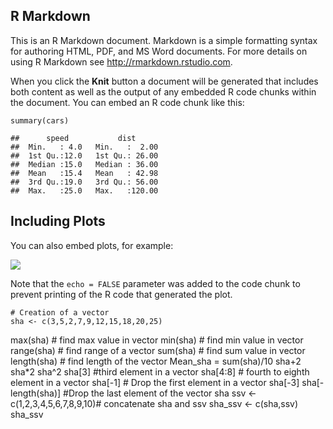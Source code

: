 R Markdown
----------

This is an R Markdown document. Markdown is a simple formatting syntax
for authoring HTML, PDF, and MS Word documents. For more details on
using R Markdown see <http://rmarkdown.rstudio.com>.

When you click the **Knit** button a document will be generated that
includes both content as well as the output of any embedded R code
chunks within the document. You can embed an R code chunk like this:

    summary(cars)

    ##      speed           dist       
    ##  Min.   : 4.0   Min.   :  2.00  
    ##  1st Qu.:12.0   1st Qu.: 26.00  
    ##  Median :15.0   Median : 36.00  
    ##  Mean   :15.4   Mean   : 42.98  
    ##  3rd Qu.:19.0   3rd Qu.: 56.00  
    ##  Max.   :25.0   Max.   :120.00

Including Plots
---------------

You can also embed plots, for example:

![](R_Creation_of_vector_files/figure-markdown_strict/pressure-1.png)

Note that the `echo = FALSE` parameter was added to the code chunk to
prevent printing of the R code that generated the plot.

    # Creation of a vector
    sha <- c(3,5,2,7,9,12,15,18,20,25)

max(sha) \# find max value in vector min(sha) \# find min value in
vector range(sha) \# find range of a vector sum(sha) \# find sum value
in vector length(sha) \# find length of the vector Mean\_sha =
sum(sha)/10 sha+2 sha\*2 sha^2 sha\[3\] \#third element in a vector
sha\[4:8\] \# fourth to eighth element in a vector sha\[-1\] \# Drop the
first element in a vector sha\[-3\] sha\[-length(sha)\] \#Drop the last
element of the vector sha ssv &lt;- c(1,2,3,4,5,6,7,8,9,10)\#
concatenate sha and ssv sha\_ssv &lt;- c(sha,ssv) sha\_ssv
